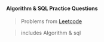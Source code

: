 ####  Algorithm & SQL Practice Questions 

> Problems from [Leetcode](http://leetcode.com/problems/)

> includes Algorithm & sql 
